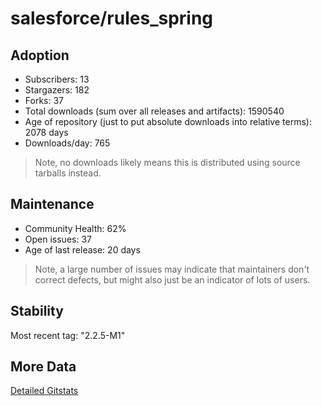 # salesforce/rules_spring

## Adoption

- Subscribers: 13
- Stargazers: 182
- Forks: 37
- Total downloads (sum over all releases and artifacts): 1590540
- Age of repository (just to put absolute downloads into relative terms): 2078 days
- Downloads/day: 765

> Note, no downloads likely means this is distributed using source tarballs instead.

## Maintenance

- Community Health: 62%
- Open issues: 37
- Age of last release: 20 days

> Note, a large number of issues may indicate that maintainers don't correct defects, but might also
> just be an indicator of lots of users.

## Stability

Most recent tag: "2.2.5-M1"

## More Data

[Detailed Gitstats](/bazel-catalog/gitstats/salesforce/rules_spring)

